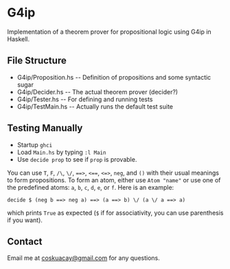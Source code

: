 # G4ip

Implementation of a theorem prover for propositional logic using G4ip in Haskell.


## File Structure

* G4ip/Proposition.hs  -- Definition of propositions and some syntactic sugar
* G4ip/Decider.hs      -- The actual theorem prover (decider?)
* G4ip/Tester.hs       -- For defining and running tests
* G4ip/TestMain.hs     -- Actually runs the default test suite


## Testing Manually

* Startup `ghci`
* Load `Main.hs` by typing `:l Main`
* Use `decide prop` to see if `prop` is provable.

You can use `T`, `F`, `/\`, `\/`, `==>`, `<==`, `<=>`, `neg`, and `()` with their usual meanings to form propositions. To form an atom, either use `Atom "name"` or use one of the predefined atoms: `a`, `b`, `c`, `d`, `e`, or `f`. Here is an example:

```
decide $ (neg b ==> neg a) ==> (a ==> b) \/ (a \/ a ==> a)
```

which prints `True` as expected (`$` if for associativity, you can use parenthesis if you want).


## Contact

Email me at coskuacay@gmail.com for any questions.

